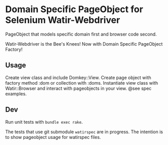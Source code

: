 # Domain Specific PageObject for Selenium Watir-Webdriver

PageObject that models specific domain first and browser code second.

Watir-Webdriver is the Bee's Knees! Now with Domain Specific PageObject Factory!

## Usage

Create view class and include Domkey::View. Create page object with factory method :dom or collection with :doms.
Instantiate view class with Watir::Browser and interact with pageobjects in your view. @see spec examples.


## Dev

Run unit tests with `bundle exec rake`.

The tests that use git submodule `watirspec` are in progress. The intention is to show pageobject usage for watirspec files.


